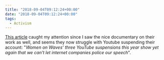 ```yaml
---
title: "2018-09-04T09:12:24+00:00"
date: "2018-09-04T09:12:24+00:00"
tags:
  - Activism
---
```


[This article](https://web.archive.org/web/20200828100756/https://www.bitsoffreedom.nl/2018/06/28/women-on-waves-three-youtube-suspensions-this-year-show-yet-again-that-we-cant-let-internet-companies-police-our-speech/) caught my attention since I saw the nice documentary on their work as well, and seems they now struggle with Youtube suspending their account: "*Women on Waves’ three YouTube suspensions this year show yet again that we can’t let internet companies police our speech*".
